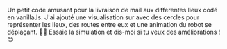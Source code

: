 Un petit code amusant pour la livraison de mail aux differentes lieux codé en vanillaJs. J'ai ajouté une visualisation sur <canvas> avec des cercles pour représenter les lieux, des routes entre eux et une animation du robot se déplaçant. 🚀🔴 Essaie la simulation et dis-moi si tu veux des améliorations ! 😊  
